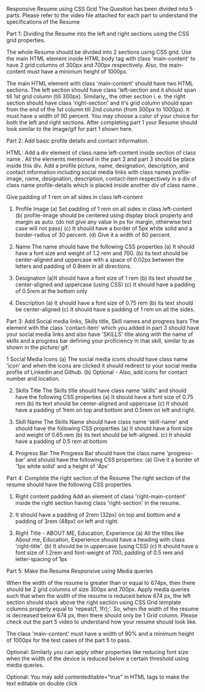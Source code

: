 Responsive Resume using CSS Grid
The Question has been divided into 5 parts. Please refer to the video file attached for each part to understand the specifications of the Resume



Part 1: Dividing the Resume into the left and right sections using the CSS grid properties.

The whole Resume should be divided into 2 sections using CSS grid. Use the main HTML element inside HTML body tag with class 'main-content' to have 2 grid columns of 300px and 700px respectively. Also, the main- content must have a minimum height of 1000px.

The main HTML element with class 'main-content' should have two HTML sections. The left section should have class 'left-section and it should span till 1st grid column (till 300px). Similarly,, the other section i. e. the right section should have class 'right-section' and it's grid column should span from the end of the 1st column till 2nd column (from 300px to 1000px). It must have a width of 90 percent.
You may choose a color of your choice for both the left and right sections. After completing part 1 your Resume should look similar to the image/gif for part 1 shown here.




Part 2: Add basic profile details and contact information.

HTML: Add a div element of class name left-content inside section of class name . All the elements mentioned in the part 2 and part 3 should be place inside this div.
Add a profile picture, name, designation, description, and contact information including social media links with class names profile-image, name, designation, description, contact-item respectively in a div of class name profile-details which is placed inside another div of class name .


Give padding of 1 rem on all sides in class left-content

1. Profile Image
(a) Set padding of 1 rem on all sides in class left-content
(b) profile-image should be centered using display block property and margin as auto. (do not give any value in px for margin, otherwise test case will not pass)
(c) It should have a border of 5px white solid and a border-radius of 30 percent.
(d) Give it a width of 60 percent.

2. Name
The name should have the following CSS properties
(a) It should have a font size and weight of 1.2 rem and 700.
(b) its text should be center-aligned and uppercase with a space of 0.02px between the letters and padding of 0.8rem in all directions.

3. Designation
(a)It should have a font size of 1 rem
(b) its text should be center-aligned and uppercase (using CSS)
(c) It should have a padding of 0.5rem at the bottom only

4. Description
(a) It should have a font size of 0.75 rem
(b) its text should be center-aligned
(c) It should have a padding of 1 rem on all the sides.

Part 3: Add Social media links, Skills title, Skill names and progress bars
The element with the class 'contact-item' which you added in part 3 should have your social media links and also have 'SKILLS' title along with the name of skills and a progress bar defining your proficiency in that skill, similar to as shown in the picture/ gif.

1 Social Media Icons
(a) The social media icons should have class name 'icon' and when the icons are clicked it should redirect to your social media profile of Linkedin and Github.
(b) Optional - Also, add icons for contact number and location.

2. Skills Title
The Skills title should have class name 'skills' and should have the following CSS properties
(a) It should have a font size of 0.75 rem
(b) its text should be center-aligned and uppercase
(c) It should have a padding of 1rem on top and bottom and 0.5rem on left and right.

3. Skill Name
The Skills Name should have class name 'skill-name' and should have the following CSS properties
(a) It should have a font size and weight of 0.65 rem
(b) its text should be left-aligned.
(c) It should have a padding of 0.5 rem at bottom

4. Progress Bar
The Progress Bar should have the class name 'progress-bar' and should have the following CSS properties:
(a) Give it a border of '1px white solid' and a height of '4px'


Part 4: Complete the right section of the Resume
The right section of the resume should have the following CSS properties.

1. Right content padding
Add an element of class 'right-main-content' inside the right section having class 'right-section' in the resume.

1. It should have a padding of 2rem (32px) on top and bottom and a padding of 3rem (48px) on left and right.

2. Right Title - ABOUT ME, Education, Experience
(a) All the titles like About me, Education, Experience should have a heading with class 'right-title'.
(b) It should be in uppercase (using CSS)
(c) It should have a font size of 1.2rem and font-weight of 700, padding of 0.5 rem and letter-spacing of 1px



Part 5: Make the Resume Responsive using Media queries


When the width of the resume is greater than or equal to 674px, then there should be 2 grid columns of size 300px and 700px.
Apply media queries such that when the width of the resume is reduced below 674 px, the left section should stack above the right section using CSS Grid template columns property equal to 'repeat(1, 1fr);'. So, when the width of the resume is decreased below 674 px, then there should only be 1 Grid column. Please check out the part 5 video to understand how your resume should look like.

The class 'main-content' must have a width of 90% and a minimum height of 1000px for the test cases of the part 5 to pass.


Optional: Similarly you can apply other properties like reducing font size when the width of the device is reduced below a certain threshold using media queries.

Optional: You may add contenteditable="true" in HTML tags to make the text editable on double click
